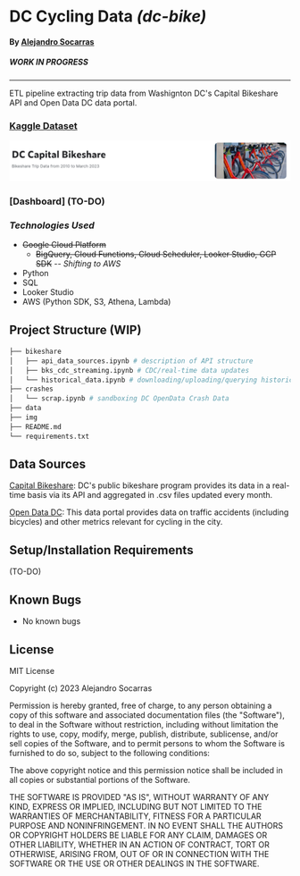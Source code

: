 # DC Cycling Data _(dc-bike)_

#### By [Alejandro Socarras](https://alexsocarras.com)

##### ***WORK IN PROGRESS***

--- 

ETL pipeline extracting trip data from Washignton DC's Capital Bikeshare API and Open Data DC data portal.

### [Kaggle Dataset](https://www.kaggle.com/datasets/alexsocarras/dc-capital-bikeshare)

![kaggle-dataset-thumbnail](./img/kaggle_thumbnail.png)

### [Dashboard] (TO-DO)

### _**Technologies Used**_ 
* ~~Google Cloud Platform~~
  * ~~BigQuery, Cloud Functions, Cloud Scheduler, Looker Studio, GCP SDK~~ -- *Shifting to AWS*
* Python 
* SQL
* Looker Studio
* AWS (Python SDK, S3, Athena, Lambda)
  
## Project Structure (WIP)
```bash
├── bikeshare 
│   ├── api_data_sources.ipynb # description of API structure 
│   ├── bks_cdc_streaming.ipynb # CDC/real-time data updates 
│   └── historical_data.ipynb # downloading/uploading/querying historical data
├── crashes 
│   └── scrap.ipynb # sandboxing DC OpenData Crash Data 
├── data 
├── img 
├── README.md
└── requirements.txt
```

## Data Sources
[Capital Bikeshare](https://capitalbikeshare.com/system-data): DC's public bikeshare program provides its data in a real-time basis via its API and aggregated in .csv files updated every month.

[Open Data DC](https://opendata.dc.gov/): This data portal provides data on traffic accidents (including bicycles) and other metrics relevant for cycling in the city. 

## Setup/Installation Requirements

(TO-DO)

## Known Bugs

* No known bugs


## License

MIT License

Copyright (c) 2023 Alejandro Socarras

Permission is hereby granted, free of charge, to any person obtaining a copy of this software and associated documentation files (the "Software"), to deal in the Software without restriction, including without limitation the rights to use, copy, modify, merge, publish, distribute, sublicense, and/or sell copies of the Software, and to permit persons to whom the Software is furnished to do so, subject to the following conditions:

The above copyright notice and this permission notice shall be included in all copies or substantial portions of the Software.

THE SOFTWARE IS PROVIDED "AS IS", WITHOUT WARRANTY OF ANY KIND, EXPRESS OR IMPLIED, INCLUDING BUT NOT LIMITED TO THE WARRANTIES OF MERCHANTABILITY, FITNESS FOR A PARTICULAR PURPOSE AND NONINFRINGEMENT. IN NO EVENT SHALL THE AUTHORS OR COPYRIGHT HOLDERS BE LIABLE FOR ANY CLAIM, DAMAGES OR OTHER LIABILITY, WHETHER IN AN ACTION OF CONTRACT, TORT OR OTHERWISE, ARISING FROM, OUT OF OR IN CONNECTION WITH THE SOFTWARE OR THE USE OR OTHER DEALINGS IN THE SOFTWARE.

</br>
